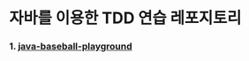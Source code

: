 # 자바를 이용한 TDD 연습 레포지토리

### 1. [java-baseball-playground](https://github.com/next-step/java-baseball-playground)
